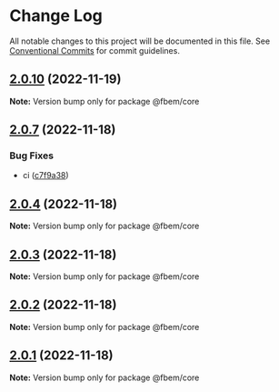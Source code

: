 # Change Log

All notable changes to this project will be documented in this file.
See [Conventional Commits](https://conventionalcommits.org) for commit guidelines.

## [2.0.10](https://github.com/yungvldai/fbem/compare/@fbem/core@2.0.7...@fbem/core@2.0.10) (2022-11-19)

**Note:** Version bump only for package @fbem/core

## [2.0.7](https://github.com/yungvldai/fbem/compare/@fbem/core@2.0.4...@fbem/core@2.0.7) (2022-11-18)

### Bug Fixes

- ci ([c7f9a38](https://github.com/yungvldai/fbem/commit/c7f9a380a75ca0a93616842b5f9b2297143c8f1c))

## [2.0.4](https://github.com/yungvldai/fbem/compare/@fbem/core@2.0.0...@fbem/core@2.0.4) (2022-11-18)

**Note:** Version bump only for package @fbem/core

## [2.0.3](https://github.com/yungvldai/fbem/compare/@fbem/core@2.0.0...@fbem/core@2.0.3) (2022-11-18)

**Note:** Version bump only for package @fbem/core

## [2.0.2](https://github.com/yungvldai/fbem/compare/@fbem/core@2.0.0...@fbem/core@2.0.2) (2022-11-18)

**Note:** Version bump only for package @fbem/core

## [2.0.1](https://github.com/yungvldai/fbem/compare/@fbem/core@2.0.0...@fbem/core@2.0.1) (2022-11-18)

**Note:** Version bump only for package @fbem/core

